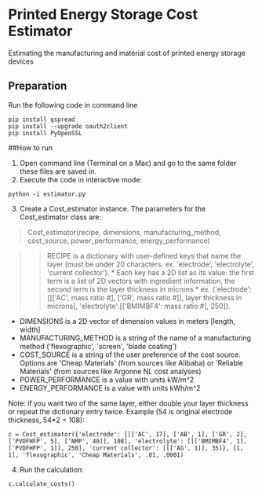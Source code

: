 # Printed Energy Storage Cost Estimator
Estimating the manufacturing and material cost of printed energy storage devices

## Preparation
Run the following code in command line
```
pip install gspread
pip install --upgrade oauth2client
pip install PyOpenSSL
```

##How to run
1. Open command line (Terminal on a Mac) and go to the same folder these files are saved in.
2. Execute the code in interactive mode: 
```
python -i estimator.py
```
3. Create a Cost_estimator instance. 
The parameters for the Cost_estimator class are:

> Cost_estimator(recipe, dimensions, manufacturing_method, cost_source, power_performance, energy_performance)

>> RECIPE is a dictionary with user-defined keys that name the layer (must be under 20 characters. ex. 'electrode', 'electrolyte', 'current collector').
	 	* Each key has a 2D list as its value: the first term is a list of 2D vectors with ingredient information, the second term is the layer thickness in microns
		* ex. {'electrode': [[['AC', mass ratio #], ['GR', mass ratio #]], layer thickness in microns], 'electrolyte':[['BMIMBF4': mass ratio #], 250]}. 
* DIMENSIONS is a 2D vector of dimension values in meters [length, width]
* MANUFACTURING_METHOD is a string of the name of a manufacturing method ('flexographic', 'screen', 'blade coating')
* COST_SOURCE is a string of the user preference of the cost source. Options are 'Cheap Materials' (from sources like Alibaba) or 'Reliable Materials' (from sources like Argonne NL cost analyses)
* POWER_PERFORMANCE is a value with units kW/m^2
* ENERGY_PERFORMANCE is a value with units kWh/m^2

Note: if you want two of the same layer, either double your layer thickness or repeat the dictionary entry twice. Example (54 is original electrode thickness, 54*2 = 108): 
```
c = Cost_estimator({'electrode': [[['AC', 17], ['AB', 1], ['GR', 2], ['PVDFHFP', 5], ['NMP', 40]], 108], 'electrolyte': [[['BMIMBF4', 1], ['PVDFHFP', 1]], 250], 'current collector': [[['AG', 1]], 35]}, [1, 1], 'flexographic', 'Cheap Materials', .01, .0001)
```
4. Run the calculation: 
```
c.calculate_costs()
```

